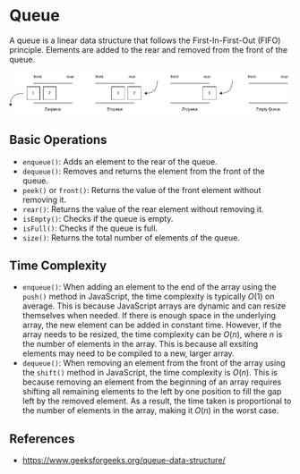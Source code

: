 # Queue

A queue is a linear data structure that follows the First-In-First-Out (FIFO) principle. Elements are added to the rear and removed from the front of the queue.

![Simple Queue](./assets/simple_queue.png)

## Basic Operations

- `enqueue()`: Adds an element to the rear of the queue.
- `dequeue()`: Removes and returns the element from the front of the queue.
- `peek()` or `front()`: Returns the value of the front element without removing it.
- `rear()`: Returns the value of the rear element without removing it.
- `isEmpty()`: Checks if the queue is empty.
- `isFull()`: Checks if the queue is full.
- `size()`: Returns the total number of elements of the queue.

## Time Complexity

- `enqueue()`: When adding an element to the end of the array using the `push()` method in JavaScript, the time complexity is typically $O(1)$ on average. This is because JavaScript arrays are dynamic and can resize themselves when needed. If there is enough space in the underlying array, the new element can be added in constant time. However, if the array needs to be resized, the time complexity can be $O(n)$, where $n$ is the number of elements in the array. This is because all exsiting elements may need to be compiled to a new, larger array.
- `dequeue()`: When removing an element from the front of the array using the `shift()` method in JavaScript, the time complexity is $O(n)$. This is because removing an element from the beginning of an array requires shifting all remaining elements to the left by one position to fill the gap left by the removed element. As a result, the time taken is proportional to the number of elements in the array, making it $O(n)$ in the worst case.

## References

- https://www.geeksforgeeks.org/queue-data-structure/